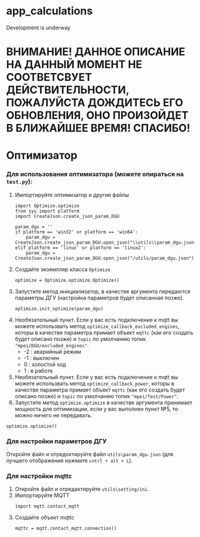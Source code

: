 # app_calculations
Development is underway
# ВНИМАНИЕ! ДАННОЕ ОПИСАНИЕ НА ДАННЫЙ МОМЕНТ НЕ СООТВЕТСВУЕТ ДЕЙСТВИТЕЛЬНОСТИ, ПОЖАЛУЙСТА ДОЖДИТЕСЬ ЕГО ОБНОВЛЕНИЯ, ОНО ПРОИЗОЙДЕТ В БЛИЖАЙШЕЕ ВРЕМЯ! СПАСИБО!
# Оптимизатор

### Для использования оптимизатора (можете опираться на `test.py`):
1. Импортируйте оптимизатор и другие файлы
   ```
   import Optimize.optimize
   from sys import platform
   import CreateJson.create_json_param_DGU

   param_dgu = ''
   if platform == 'win32' or platform == 'win64':
       param_dgu = CreateJson.create_json_param_DGU.open_json("\\utils\\param_dgu.json")
   elif platform == 'linux' or platform == 'linux2':
       param_dgu = CreateJson.create_json_param_DGU.open_json("/utils/param_dgu.json")
   ```
2. Создайте экземпляр класса `Optimize `
   ```
   optimize = Optimize.optimize.Optimize()
   ```
3. Запустите метод инициализатор, в качестве аргумента передаются параметры ДГУ (настройка параметров будет описанная позже).
   ```
   optimize.init_optimize(param_dgu)
   ```
4. Необязательный пункт. Если у вас есть подключение к mqtt вы можете использвать метод `optimize_callback_excluded_engines`, которы в качестве параметра примает объект `mqttc` (как его создать будет описано позже) и `topic` по умолчанию топик `"mpei/DGU/excluded_engines"`.
    + -2 : аварийный режим
    * -1 : выключен
    * 0 : холостой ход
    * 1 : в работе
5. Необязательный пункт. Если у вас есть подключение к mqtt вы можете использвать метод `optimize_callback_power`, которы в качестве параметра примает объект `mqttc` (как его создать будет описано позже) и `topic` по умолчанию топик `"mpei/Test/Power"`.
6. Запустите метод `optimize.optimize` в качестве аргумента принимает мощность для оптимизации, если у вас выполнен пункт №5, то можно ничего не передавать.
```
optimize.optimize()
```

### Для настройки параметров ДГУ
Откройте файл и отредоктируйте файл `utils\param_dgu.json` (для лучшего отображения нажмите `cntrl + alt + L`).

### Для настройки mqttc
1. Откройте файл и отредактируйте `utils\setting/ini`.
2. Импортируйте MQTT
   ```
   import mqtt.contact_mqtt
   ```
3. Создайте объект mqttc
   ```
   mqttc = mqtt.contact_mqtt.connection()
   ```
